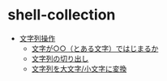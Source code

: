# shell-collection

- [文字列操作](string)
  - [文字が○○（とある文字）ではじまるか](string/startswith.md)
  - [文字列の切り出し](string/substring.md)
  - [文字列を大文字/小文字に変換](string/uppercase-and-lowercase.md)

